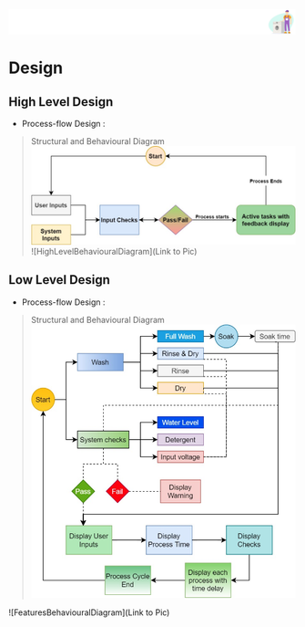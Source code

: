 ![](https://github.com/vivek28121997/256217_Mini_Project_StepIn_LTTS/blob/73c6fb10325f88e7201dd5899739453b815b8abb/2_Design/Dgn.png) 
# Design   
## High Level Design 
* Process-flow Design :

>Structural and Behavioural Diagram
![HighLevelStructuralDiagram](https://github.com/vivek28121997/256217_Mini_Project_StepIn_LTTS/blob/6258b0bae5a90a2e9091b658bddc550bc0d4dcd6/2_Design/Automatic%20Washing%20Machine%20Work%20Flow%20HLD%20ws.jpg)
![HighLevelBehaviouralDiagram](Link to Pic)

## Low Level Design 
* Process-flow Design :

>Structural and Behavioural Diagram
![FeaturesLevelStructuralDiagram](https://github.com/vivek28121997/256217_Mini_Project_StepIn_LTTS/blob/fa7172bf99f5f90f91b6adf523bb8b112fcb901b/2_Design/Automatic%20Washing%20Machine%20Work%20Flow%20ws.jpg)

![FeaturesBehaviouralDiagram](Link to Pic)
